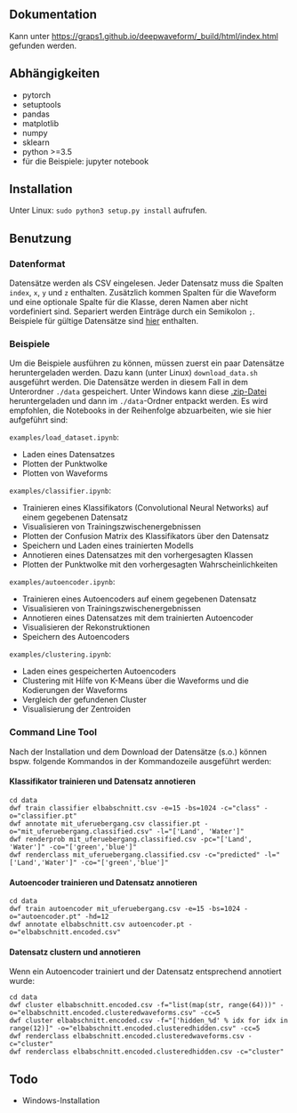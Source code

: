 ## Dokumentation
Kann unter https://graps1.github.io/deepwaveform/_build/html/index.html gefunden werden.

## Abhängigkeiten
* pytorch
* setuptools
* pandas
* matplotlib
* numpy
* sklearn
* python >=3.5
* für die Beispiele: jupyter notebook

## Installation
Unter Linux: `sudo python3 setup.py install` aufrufen.

## Benutzung
### Datenformat
Datensätze werden als CSV eingelesen. Jeder Datensatz muss die Spalten `index`, `x`, `y` und `z` enthalten. Zusätzlich kommen Spalten für die Waveform und eine optionale Spalte für die Klasse, deren Namen aber nicht vordefiniert sind. Separiert werden Einträge durch ein Semikolon `;`. Beispiele für gültige Datensätze sind [hier](https://cloudstore.zih.tu-dresden.de/index.php/s/cq9Wra6PERtFCKf/download) enthalten.

### Beispiele
Um die Beispiele ausführen zu können, müssen zuerst ein paar Datensätze heruntergeladen werden. Dazu kann (unter Linux) `download_data.sh` ausgeführt werden. Die Datensätze werden in diesem Fall in dem Unterordner `./data` gespeichert. Unter Windows kann diese [.zip-Datei](https://cloudstore.zih.tu-dresden.de/index.php/s/cq9Wra6PERtFCKf/download) heruntergeladen und dann im `./data`-Ordner entpackt werden. Es wird empfohlen, die Notebooks in der Reihenfolge abzuarbeiten, wie sie hier aufgeführt sind:

`examples/load_dataset.ipynb`:
* Laden eines Datensatzes
* Plotten der Punktwolke
* Plotten von Waveforms

`examples/classifier.ipynb`:
* Trainieren eines Klassifikators (Convolutional Neural Networks) auf einem gegebenen Datensatz
* Visualisieren von Trainingszwischenergebnissen
* Plotten der Confusion Matrix des Klassifikators über den Datensatz
* Speichern und Laden eines trainierten Modells
* Annotieren eines Datensatzes mit den vorhergesagten Klassen
* Plotten der Punktwolke mit den vorhergesagten Wahrscheinlichkeiten

`examples/autoencoder.ipynb`:
* Trainieren eines Autoencoders auf einem gegebenen Datensatz
* Visualisieren von Trainingszwischenergebnissen
* Annotieren eines Datensatzes mit dem trainierten Autoencoder
* Visualisieren der Rekonstruktionen
* Speichern des Autoencoders

`examples/clustering.ipynb`:
* Laden eines gespeicherten Autoencoders
* Clustering mit Hilfe von K-Means über die Waveforms und die Kodierungen der Waveforms
* Vergleich der gefundenen Cluster
* Visualisierung der Zentroiden

### Command Line Tool
Nach der Installation und dem Download der Datensätze (s.o.) können bspw. folgende Kommandos in der Kommandozeile ausgeführt werden:

#### Klassifikator trainieren und Datensatz annotieren

    cd data
    dwf train classifier elbabschnitt.csv -e=15 -bs=1024 -c="class" -o="classifier.pt"
    dwf annotate mit_uferuebergang.csv classifier.pt -o="mit_uferuebergang.classified.csv" -l="['Land', 'Water']"
    dwf renderprob mit_uferuebergang.classified.csv -pc="['Land', 'Water']" -co="['green','blue']"
    dwf renderclass mit_uferuebergang.classified.csv -c="predicted" -l="['Land','Water']" -co="['green','blue']"


#### Autoencoder trainieren und Datensatz annotieren

    cd data
    dwf train autoencoder mit_uferuebergang.csv -e=15 -bs=1024 -o="autoencoder.pt" -hd=12
    dwf annotate elbabschnitt.csv autoencoder.pt -o="elbabschnitt.encoded.csv"


#### Datensatz clustern und annotieren
Wenn ein Autoencoder trainiert und der Datensatz entsprechend annotiert wurde:

    cd data
    dwf cluster elbabschnitt.encoded.csv -f="list(map(str, range(64)))" -o="elbabschnitt.encoded.clusteredwaveforms.csv" -cc=5
    dwf cluster elbabschnitt.encoded.csv -f="['hidden_%d' % idx for idx in range(12)]" -o="elbabschnitt.encoded.clusteredhidden.csv" -cc=5
    dwf renderclass elbabschnitt.encoded.clusteredwaveforms.csv -c="cluster"
    dwf renderclass elbabschnitt.encoded.clusteredhidden.csv -c="cluster"


## Todo
* Windows-Installation